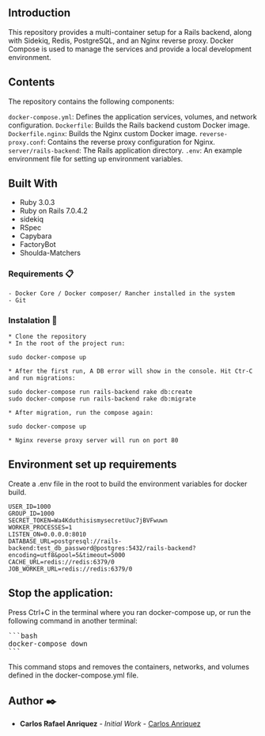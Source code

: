 ## Introduction

This repository provides a multi-container setup for a Rails backend, along with Sidekiq, Redis, PostgreSQL, and an Nginx reverse proxy. Docker Compose is used to manage the services and provide a local development environment.

## Contents
The repository contains the following components:

`docker-compose.yml`: Defines the application services, volumes, and network configuration.
`Dockerfile`: Builds the Rails backend custom Docker image.
`Dockerfile.nginx`: Builds the Nginx custom Docker image.
`reverse-proxy.conf`: Contains the reverse proxy configuration for Nginx.
`server/rails-backend`: The Rails application directory.
`.env`: An example environment file for setting up environment variables.

## Built With

- Ruby 3.0.3
- Ruby on Rails 7.0.4.2
- sidekiq
- RSpec
- Capybara
- FactoryBot
- Shoulda-Matchers


### Requirements 📋
```
- Docker Core / Docker composer/ Rancher installed in the system
- Git
```
### Instalation 🔧
```
* Clone the repository 
* In the root of the project run:

sudo docker-compose up 

* After the first run, A DB error will show in the console. Hit Ctr-C and run migrations:

sudo docker-compose run rails-backend rake db:create
sudo docker-compose run rails-backend rake db:migrate

* After migration, run the compose again:

sudo docker-compose up 

* Nginx reverse proxy server will run on port 80

```
## Environment set up requirements

Create a .env file in the root to build the environment variables for docker build.

```
USER_ID=1000
GROUP_ID=1000
SECRET_TOKEN=Wa4KduthisismysecretUuc7jBVFwuwn
WORKER_PROCESSES=1
LISTEN_ON=0.0.0.0:8010
DATABASE_URL=postgresql://rails-backend:test_db_password@postgres:5432/rails-backend?encoding=utf8&pool=5&timeout=5000
CACHE_URL=redis://redis:6379/0
JOB_WORKER_URL=redis://redis:6379/0
```

## Stop the application:

Press Ctrl+C in the terminal where you ran docker-compose up, or run the following command in another terminal:

<pre>
&#96;&#96;&#96;bash
docker-compose down
&#96;&#96;&#96;
</pre>

This command stops and removes the containers, networks, and volumes defined in the docker-compose.yml file.

## Author ✒️
* **Carlos Rafael Anriquez** - *Initial Work* - [Carlos Anriquez](https://github.com/canriquez)

